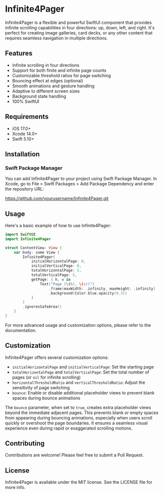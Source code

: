# Infinite4Pager

Infinite4Pager is a flexible and powerful SwiftUI component that provides infinite scrolling capabilities in four directions: up, down, left, and right. It's perfect for creating image galleries, card decks, or any other content that requires seamless navigation in multiple directions.

## Features

- Infinite scrolling in four directions
- Support for both finite and infinite page counts
- Customizable threshold ratios for page switching
- Bouncing effect at edges (optional)
- Smooth animations and gesture handling
- Adaptive to different screen sizes
- Background state handling
- 100% SwiftUI

## Requirements

- iOS 17.0+
- Xcode 14.0+
- Swift 5.10+

## Installation

### Swift Package Manager

You can add Infinite4Pager to your project using Swift Package Manager. In Xcode, go to File > Swift Packages > Add Package Dependency and enter the repository URL:

https://github.com/yourusername/Infinite4Pager.git

## Usage

Here's a basic example of how to use Infinite4Pager:

```swift
import SwiftUI
import Infinite4Pager

struct ContentView: View {
    var body: some View {
        Infinite4Pager(
            initialHorizontalPage: 0,
            initialVerticalPage: 0,
            totalHorizontalPage: 5,
            totalVerticalPage: 5,
            getPage: { h, v in
                Text("Page (\(h), \(v))")
                    .frame(maxWidth: .infinity, maxHeight: .infinity)
                    .background(Color.blue.opacity(0.3))
            }
        )
        .ignoresSafeArea()
    }
}
```

For more advanced usage and customization options, please refer to the documentation.

## Customization

Infinite4Pager offers several customization options:

- `initialHorizontalPage` and `initialVerticalPage`: Set the starting page
- `totalHorizontalPage` and `totalVerticalPage`: Set the total number of pages (or `nil` for infinite scrolling)
- `horizontalThresholdRatio` and `verticalThresholdRatio`: Adjust the sensitivity of page switching
- `bounce`: Enable or disable additional placeholder views to prevent blank spaces during bounce animations

The `bounce` parameter, when set to `true`, creates extra placeholder views beyond the immediate adjacent pages. This prevents blank or empty spaces from appearing during bouncing animations, especially when users scroll quickly or overshoot the page boundaries. It ensures a seamless visual experience even during rapid or exaggerated scrolling motions.

## Contributing

Contributions are welcome! Please feel free to submit a Pull Request.

## License

Infinite4Pager is available under the MIT license. See the LICENSE file for more info.
